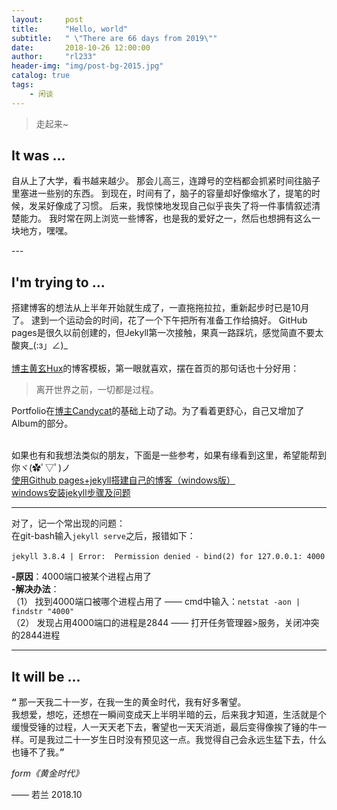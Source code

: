 ```yaml
---
layout:     post
title:      "Hello, world"
subtitle:   " \"There are 66 days from 2019\""
date:       2018-10-26 12:00:00
author:     "rl233"
header-img: "img/post-bg-2015.jpg"
catalog: true
tags:
    - 闲谈
---
```


> 走起来~


## It was ...

自从上了大学，看书越来越少。
那会儿高三，连蹲号的空档都会抓紧时间往脑子里塞进一些别的东西。
到现在，时间有了，脑子的容量却好像缩水了，提笔的时候，发呆好像成了习惯。
后来，我惊悚地发现自己似乎丧失了将一件事情叙述清楚能力。
我时常在网上浏览一些博客，也是我的爱好之一，然后也想拥有这么一块地方，嘿嘿。
<br>

<p id = "build"></p>
---

## I'm trying to ...

搭建博客的想法从上半年开始就生成了，一直拖拖拉拉，重新起步时已是10月了。
逮到一个运动会的时间，花了一个下午把所有准备工作给搞好。
GitHub pages是很久以前创建的，但Jekyll第一次接触，果真一路踩坑，感觉简直不要太酸爽_(:з」∠)_
<br><br><a href="https://github.com/huxpro/huxpro.github.io/">博主黄玄Hux</a>的博客模板，第一眼就喜欢，摆在首页的那句话也十分好用：
<br>
>离开世界之前，一切都是过程。

Portfolio在<a href="http://candycat1992.github.io/">博主Candycat</a>的基础上动了动。为了看着更舒心，自己又增加了Album的部分。

<br>如果也有和我想法类似的朋友，下面是一些参考，如果有缘看到这里，希望能帮到你ヾ(✿ﾟ▽ﾟ)ノ<br>
[使用Github pages+jekyll搭建自己的博客（windows版）](https://www.cnblogs.com/zjjDaily/p/8695978.html)<br>
[windows安装jekyll步骤及问题](https://blog.csdn.net/mouday/article/details/79300135)<br>


---

对了，记一个常出现的问题：
<br>在git-bash输入`jekyll serve`之后，报错如下：<br>
<br>`jekyll 3.8.4 | Error:  Permission denied - bind(2) for 127.0.0.1: 4000`

**-原因**：4000端口被某个进程占用了
<br>**-解决办法**：
<br>（1） 找到4000端口被哪个进程占用了 —— cmd中输入：`netstat -aon | findstr "4000"`
<br>（2） 发现占用4000端口的进程是2844 —— 打开任务管理器>服务，关闭冲突的2844进程

---

## It will be ...

**“** 那一天我二十一岁，在我一生的黄金时代，我有好多奢望。
<br>我想爱，想吃，还想在一瞬间变成天上半明半暗的云，后来我才知道，生活就是个缓慢受锤的过程，人一天天老下去，奢望也一天天消逝，最后变得像挨了锤的牛一样。可是我过二十一岁生日时没有预见这一点。我觉得自己会永远生猛下去，什么也锤不了我。**”**

*form《黄金时代》*


—— 若兰 2018.10
